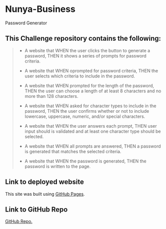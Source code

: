 # Nunya-Business
Password Generator

## This Challenge repository contains the following:

> * A website that WHEN the user clicks the button to generate a password, THEN it shows a series of prompts for password criteria.
>
> * A website that WHEN oprompted for password criteria, THEN the user selects which criteria to include in the password.
>
> * A website that WHEN prompted for the length of the password, THEN the user can choose a length of at least 8 characters and no more than 128 characters. 
>
> * A website that WHEN asked for character types to include in the password, THEN the user confirms whether or not to include lowercase, uppercase, numeric, and/or special characters.
>
> * A website that WHEN the user answers each prompt, THEN user input should is validated and at least one character type should be selected.
>
> * A website that WHEN all prompts are answered, THEN a password is generated that matches the selected criteria.
>
> * A website that WHEN the password is generated, THEN the password is written to the page.

## Link to deployed website 
This site was built using [GitHub Pages](https://favioa.github.io/Faviolous/).

## Link to GitHub Repo
[GitHub Repo.](/images/Portfolio-Site-Screenshot.png)

